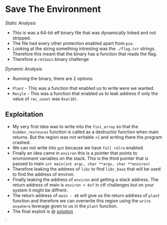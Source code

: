 # Save The Environment

*Static Analysis*

- This is was a 64-bit elf binary file that was dynamically linked and not stripped.
- The file had every other protection enabled apart from `pie`.
- Looking at the string something intresting was the `./flag.txt` strings. Therefore this meant that the binary has a function that reads the flag.
- Therefore a `ret2win` binary challenge

*Dynamic Analysis*

- Running the binary, there are 2 options

* `Plant`
        - This was a function that enabled us to write were we wanted.
* `Recyle`
      - This was a function that enabled us to leak address if only the value
      of `rec_count` was `0xa(10)`.
       
 ## Exploitation
 
 - My very first idea was to write into the `fini_array` so that the `hidden_resrouces`
 function is called as a destructor function when main returns. But the region was not writable =(
 and writing there the program crashed.
 - We can not write into `got` because we have `full relro` enabled.
 - Finally an idea came in `environ` this is a pointer that points to environment variables
 on the stack. This is the third pointer that is passed to main `int main(int argc, char **argv, char **environ)`
 - Therefore leaking the address of `libc` to find `libc_base` that will be used to find the address of environ.
 - Finally leaking the address of `environ` and getting a stack address. The return address of main is `environ + 0xf` in ctf challenges
 but on your system it might be diffrent.
 - The return address of `main - 48` will give us the return address of `plant` function and therefore we can overwrite this 
 region using the `write anywhere` leverage given to us in the `plant` function.
 - The final exploit is @ [solution](asd.py)


 `
